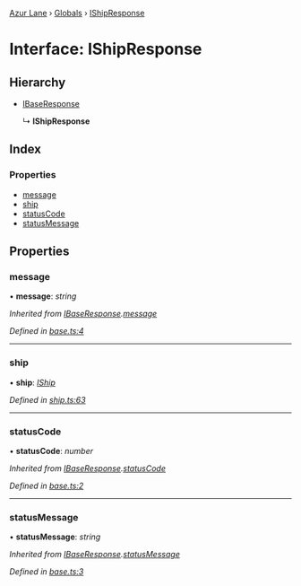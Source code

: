 [Azur Lane](../README.md) › [Globals](../globals.md) › [IShipResponse](ishipresponse.md)

# Interface: IShipResponse

## Hierarchy

* [IBaseResponse](ibaseresponse.md)

  ↳ **IShipResponse**

## Index

### Properties

* [message](ishipresponse.md#message)
* [ship](ishipresponse.md#ship)
* [statusCode](ishipresponse.md#statuscode)
* [statusMessage](ishipresponse.md#statusmessage)

## Properties

###  message

• **message**: *string*

*Inherited from [IBaseResponse](ibaseresponse.md).[message](ibaseresponse.md#message)*

*Defined in [base.ts:4](https://github.com/KurozeroPB/AzurLane/blob/af03464/lib/base.ts#L4)*

___

###  ship

• **ship**: *[IShip](iship.md)*

*Defined in [ship.ts:63](https://github.com/KurozeroPB/AzurLane/blob/af03464/lib/ship.ts#L63)*

___

###  statusCode

• **statusCode**: *number*

*Inherited from [IBaseResponse](ibaseresponse.md).[statusCode](ibaseresponse.md#statuscode)*

*Defined in [base.ts:2](https://github.com/KurozeroPB/AzurLane/blob/af03464/lib/base.ts#L2)*

___

###  statusMessage

• **statusMessage**: *string*

*Inherited from [IBaseResponse](ibaseresponse.md).[statusMessage](ibaseresponse.md#statusmessage)*

*Defined in [base.ts:3](https://github.com/KurozeroPB/AzurLane/blob/af03464/lib/base.ts#L3)*
